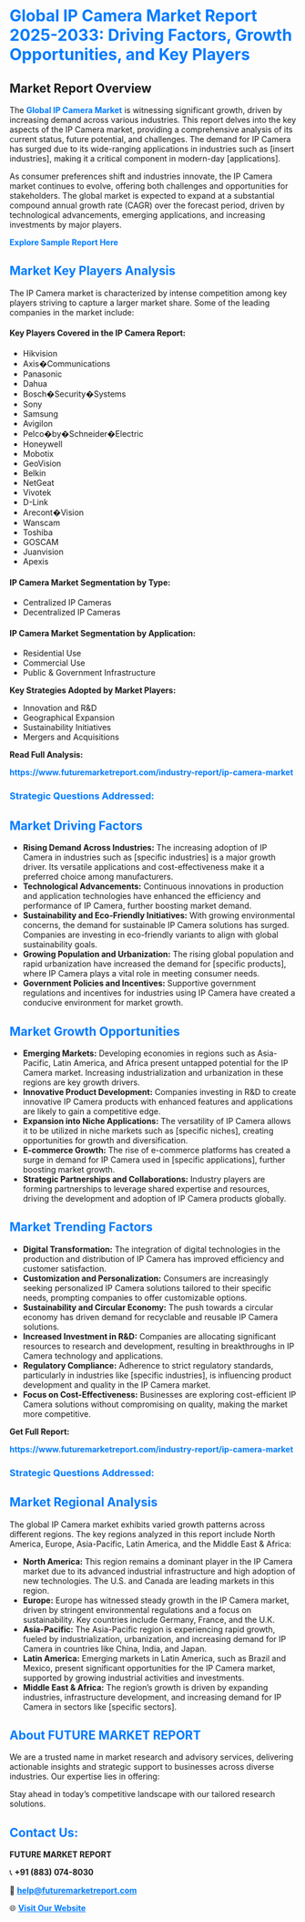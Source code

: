 <h1 style="color: #007BFF;">Global IP Camera Market Report 2025-2033: Driving Factors, Growth Opportunities, and Key Players</h1>

<section id="overview">
<h2>Market Report Overview</h2>
<p>The <a href="https://www.futuremarketreport.com/industry-report/ip-camera-market" style="color: #007BFF; text-decoration: none;"><strong>Global IP Camera Market</strong></a> is witnessing significant growth, driven by increasing demand across various industries. This report delves into the key aspects of the IP Camera market, providing a comprehensive analysis of its current status, future potential, and challenges. The demand for IP Camera has surged due to its wide-ranging applications in industries such as [insert industries], making it a critical component in modern-day [applications].</p>
<p>As consumer preferences shift and industries innovate, the IP Camera market continues to evolve, offering both challenges and opportunities for stakeholders. The global market is expected to expand at a substantial compound annual growth rate (CAGR) over the forecast period, driven by technological advancements, emerging applications, and increasing investments by major players.</p>
</section>

<section id="overview">
<p><a href="https://www.futuremarketreport.com/request-sample/reportId=82138" style="color: #007BFF; text-decoration: none;"><strong>Explore Sample Report Here</strong></a></p>
</section>

<section id="key-players">
<h2 style="color: #007BFF;">Market Key Players Analysis</h2>
<p>The IP Camera market is characterized by intense competition among key players striving to capture a larger market share. Some of the leading companies in the market include:</p>
<h4>Key Players Covered in the IP Camera Report:</h4>
<ul><li>Hikvision</li><li>Axis�Communications</li><li>Panasonic</li><li>Dahua</li><li>Bosch�Security�Systems</li><li>Sony</li><li>Samsung</li><li>Avigilon</li><li>Pelco�by�Schneider�Electric</li><li>Honeywell</li><li>Mobotix</li><li>GeoVision</li><li>Belkin</li><li>NetGeat</li><li>Vivotek</li><li>D-Link</li><li>Arecont�Vision</li><li>Wanscam</li><li>Toshiba</li><li>GOSCAM</li><li>Juanvision</li><li>Apexis</li></ul>
<h4>IP Camera Market Segmentation by Type:</h4>
<ul><li>Centralized IP Cameras</li><li>Decentralized IP Cameras</li></ul>

<h4>IP Camera Market Segmentation by Application:</h4>
<ul><li>Residential Use</li><li>Commercial Use</li><li>Public &amp; Government Infrastructure</li></ul>
<p><strong>Key Strategies Adopted by Market Players:</strong></p>
<ul>
<li>Innovation and R&D</li>
<li>Geographical Expansion</li>
<li>Sustainability Initiatives</li>
<li>Mergers and Acquisitions</li>
</ul>
</section>

<section>
<p><strong>Read Full Analysis: </strong></p><a href="https://www.futuremarketreport.com/industry-report/ip-camera-market" style="color: #007BFF; text-decoration: none;"><strong>https://www.futuremarketreport.com/industry-report/ip-camera-market</strong></a>
<h3 style="color: #007BFF;">Strategic Questions Addressed:</h3>
</section>

<section id="driving-factors">
<h2 style="color: #007BFF;">Market Driving Factors</h2>
<ul>
<li><strong>Rising Demand Across Industries:</strong> The increasing adoption of IP Camera in industries such as [specific industries] is a major growth driver. Its versatile applications and cost-effectiveness make it a preferred choice among manufacturers.</li>
<li><strong>Technological Advancements:</strong> Continuous innovations in production and application technologies have enhanced the efficiency and performance of IP Camera, further boosting market demand.</li>
<li><strong>Sustainability and Eco-Friendly Initiatives:</strong> With growing environmental concerns, the demand for sustainable IP Camera solutions has surged. Companies are investing in eco-friendly variants to align with global sustainability goals.</li>
<li><strong>Growing Population and Urbanization:</strong> The rising global population and rapid urbanization have increased the demand for [specific products], where IP Camera plays a vital role in meeting consumer needs.</li>
<li><strong>Government Policies and Incentives:</strong> Supportive government regulations and incentives for industries using IP Camera have created a conducive environment for market growth.</li>
</ul>
</section>

<section id="growth-opportunities">
<h2 style="color: #007BFF;">Market Growth Opportunities</h2>
<ul>
<li><strong>Emerging Markets:</strong> Developing economies in regions such as Asia-Pacific, Latin America, and Africa present untapped potential for the IP Camera market. Increasing industrialization and urbanization in these regions are key growth drivers.</li>
<li><strong>Innovative Product Development:</strong> Companies investing in R&D to create innovative IP Camera products with enhanced features and applications are likely to gain a competitive edge.</li>
<li><strong>Expansion into Niche Applications:</strong> The versatility of IP Camera allows it to be utilized in niche markets such as [specific niches], creating opportunities for growth and diversification.</li>
<li><strong>E-commerce Growth:</strong> The rise of e-commerce platforms has created a surge in demand for IP Camera used in [specific applications], further boosting market growth.</li>
<li><strong>Strategic Partnerships and Collaborations:</strong> Industry players are forming partnerships to leverage shared expertise and resources, driving the development and adoption of IP Camera products globally.</li>
</ul>
</section>

<section id="trending-factors">
<h2 style="color: #007BFF;">Market Trending Factors</h2>
<ul>
<li><strong>Digital Transformation:</strong> The integration of digital technologies in the production and distribution of IP Camera has improved efficiency and customer satisfaction.</li>
<li><strong>Customization and Personalization:</strong> Consumers are increasingly seeking personalized IP Camera solutions tailored to their specific needs, prompting companies to offer customizable options.</li>
<li><strong>Sustainability and Circular Economy:</strong> The push towards a circular economy has driven demand for recyclable and reusable IP Camera solutions.</li>
<li><strong>Increased Investment in R&D:</strong> Companies are allocating significant resources to research and development, resulting in breakthroughs in IP Camera technology and applications.</li>
<li><strong>Regulatory Compliance:</strong> Adherence to strict regulatory standards, particularly in industries like [specific industries], is influencing product development and quality in the IP Camera market.</li>
<li><strong>Focus on Cost-Effectiveness:</strong> Businesses are exploring cost-efficient IP Camera solutions without compromising on quality, making the market more competitive.</li>
</ul>
</section>

<section>
<p><strong>Get Full Report: </strong></p><a href="https://www.futuremarketreport.com/industry-report/ip-camera-market" style="color: #007BFF; text-decoration: none;"><strong>https://www.futuremarketreport.com/industry-report/ip-camera-market</strong></a>
<h3 style="color: #007BFF;">Strategic Questions Addressed:</h3>
</section>


<section id="regional-analysis">
<h2 style="color: #007BFF;">Market Regional Analysis</h2>
<p>The global IP Camera market exhibits varied growth patterns across different regions. The key regions analyzed in this report include North America, Europe, Asia-Pacific, Latin America, and the Middle East & Africa:</p>
<ul>
<li><strong>North America:</strong> This region remains a dominant player in the IP Camera market due to its advanced industrial infrastructure and high adoption of new technologies. The U.S. and Canada are leading markets in this region.</li>
<li><strong>Europe:</strong> Europe has witnessed steady growth in the IP Camera market, driven by stringent environmental regulations and a focus on sustainability. Key countries include Germany, France, and the U.K.</li>
<li><strong>Asia-Pacific:</strong> The Asia-Pacific region is experiencing rapid growth, fueled by industrialization, urbanization, and increasing demand for IP Camera in countries like China, India, and Japan.</li>
<li><strong>Latin America:</strong> Emerging markets in Latin America, such as Brazil and Mexico, present significant opportunities for the IP Camera market, supported by growing industrial activities and investments.</li>
<li><strong>Middle East & Africa:</strong> The region’s growth is driven by expanding industries, infrastructure development, and increasing demand for IP Camera in sectors like [specific sectors].</li>
</ul>
</section>

<footer>
<h2 style="color: #007BFF;">About FUTURE MARKET REPORT</h2>
<p>We are a trusted name in market research and advisory services, delivering actionable insights and strategic support to businesses across diverse industries. Our expertise lies in offering:</p>

<p>Stay ahead in today’s competitive landscape with our tailored research solutions.</p>

<h2 style="color: #007BFF;">Contact Us:</h2>
<p><strong>FUTURE MARKET REPORT</strong></p>
<p>📞 <strong>+91 (883) 074-8030</strong></p>
<p>📧 <strong><a href="mailto:help@futuremarketreport.com" style="color: #007BFF;">help@futuremarketreport.com</a></strong></p>
<p>🌐 <strong><a href="https://www.futuremarketreport.com/" style="color: #007BFF;">Visit Our Website</a></strong></p>
</footer>